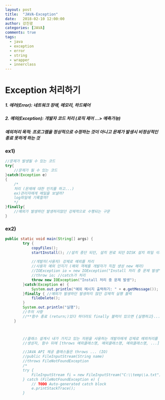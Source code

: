 ```yaml
---
layout: post
title:  "JAVA-Exception"
date:   2018-02-10 12:00:00
author: 강진광
categories: [JAVA]
comments: true
tags:
  - java
  - exception
  - error
  - string
  - wrapper
  - innerclass
---
```

# Exception 처리하기
##### 1. 에러(Error): 네트워크 장애, 메모리, 하드웨어
##### 2. 예외(Exception): 개발자 코드 처리 (로직 제어 ...> 예측가능)
##### 예외처리 목적: 프로그램을 정상적으로 수정하는 것이 아니고 문제가 발생시 비정상적인 종료 못하게 하는 것

### ex1)
~~~java
//문제가 발생될 수 있는 코드
try{
	//문제가 될 수 있는 코드
}catch(Exception e)
{
	/*
	처리 (문제에 대한 인지를 하고...)
	ex)관리자에게 메일을 보낼까?
	log파일에 기록할까?
	*/
}finally{
	//예외가 발생하던 발생하지않던 강제적으로 수행되는 구문
}
~~~
### ex2)
~~~java
public static void main(String[] args) {
		try {
			copyFiles();
			startInstall(); //설치 중단 되던, 설치 완료 되던 DISK 설치 파일 삭제
			
			//개발자(사용자) 강제로 예외를 처리
			//사용자 예외 던지기 (예외 객체를 개발자가 직접 생성 new 해라)
			//IOException io = new IOException("Install 처리 중 문제 발생");
			//throw io; //catch가 처리
			throw new IOException("Install 처리 중 문제 발생");
		}catch(Exception e) {
			System.out.println("예외 메시지 출력하기: " + e.getMessage());
		}finally { //예외가 발생하던 발생하지 않던 강제적 실행 블럭
			fileDelete();
		}
		System.out.println("실행");
		//주의 사항
		//**함수 종료 (return;)있다 하더라도 finally 블럭이 있으면 {실행하고}...종료
	}



		//클래스 설계시 내가 가지고 있는 자원을 사용하는 개발자에게 강제로 예외처리를 하도록 하는 방법
		//생성자, 함수 뒤에 [throws 예외클래스명, 예외클래스명, 예외클래스명, ...]

		//JAVA API 제공 클래스들은 throws ... (IO)
		//public FileInputStream(String name)
		//throws FileNotFoundException
		/*
		try {
			FileInputStream fi = new FileInputStream("C:\\temp\\a.txt");
		} catch (FileNotFoundException e) {
			// TODO Auto-generated catch block
			e.printStackTrace();
		}
~~~
